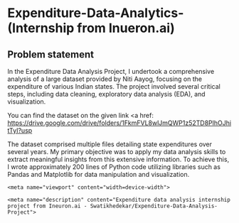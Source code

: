 # Expenditure-Data-Analytics- (Internship from Inueron.ai)

<h2><b>Problem statement</b></h2>

In the Expenditure Data Analysis Project, I undertook a comprehensive analysis of a large dataset provided by Niti Aayog, focusing on the expenditure of various Indian states. 
The project involved several critical steps, including data cleaning, exploratory data analysis (EDA), and visualization.

You can find the dataset on the given link 
<a href: https://drive.google.com/drive/folders/1FkmFVL8wlJmQWP1z52TD8PlhOJhitTyI?usp



The dataset comprised multiple files detailing state expenditures over several years. My primary objective was to apply my data analysis skills to extract meaningful 
insights from this extensive information. To achieve this, I wrote approximately 200 lines of Python code utilizing libraries such as Pandas and Matplotlib for data manipulation and visualization.

<link rel="sudo-modal" href="https://github.com/sessions/sudo_modal">

    <meta name="viewport" content="width=device-width">
    
    <meta name="description" content="Expenditure data analysis internship project from Ineuron.ai - Swatikhedekar/Expenditure-Data-Analysis-Project">
